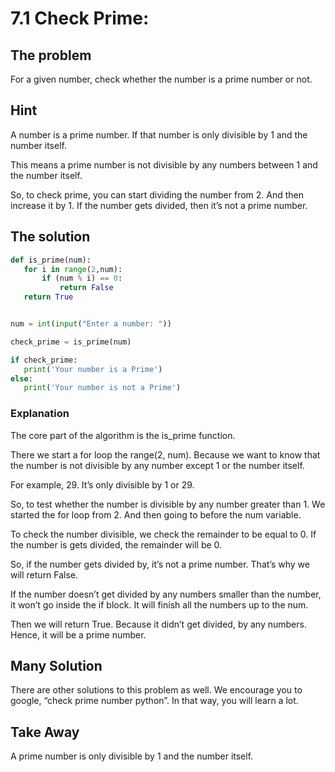 # 7.1 Check Prime: 

##  The problem 
For a given number, check whether the number is a prime number or not.

##   Hint
A number is a prime number. If that number is only divisible by 1 and the number itself. 

This means a prime number is not divisible by any numbers between 1 and the number itself. 

So, to check prime, you can start dividing the number from 2. And then increase it by 1. If the number gets divided, then it’s not a prime number. 

##   The solution 

```python
def is_prime(num):
   for i in range(2,num):
       if (num % i) == 0:
           return False
   return True


num = int(input("Enter a number: "))

check_prime = is_prime(num)

if check_prime:
   print('Your number is a Prime')
else:
   print('Your number is not a Prime')
```

###   Explanation
The core part of the algorithm is the is_prime function. 

There we start a for loop the range(2, num). Because we want to know that the number is not divisible by any number except 1 or the number itself. 

For example, 29. It’s only divisible by 1 or 29. 

So, to test whether the number is divisible by any number greater than 1. We started the for loop from 2. And then going to before the num variable. 

To check the number divisible, we check the remainder to be equal to 0. If the number is gets divided, the remainder will be 0. 

So, if the number gets divided by, it’s not a prime number. That’s why we will return False.

If the number doesn’t get divided by any numbers smaller than the number, it won’t go inside the if block. It will finish all the numbers up to the num. 

Then we will return True. Because it didn’t get divided, by any numbers. Hence, it will be a prime number.

##   Many Solution
There are other solutions to this problem as well. We encourage you to google, “check prime number python”. In that way, you will learn a lot. 

##   Take Away
A prime number is only divisible by 1 and the number itself. 
